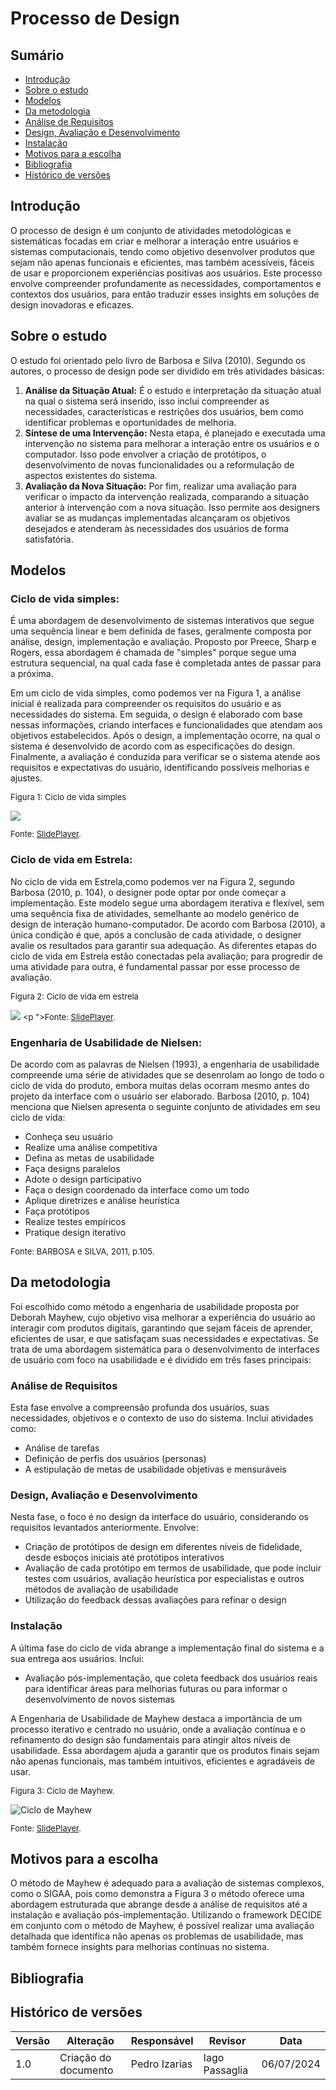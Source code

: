 # Processo de Design

## Sumário 
* [Introdução](#Introdução)
* [Sobre o estudo](#Sobre-o-estudo)
* [Modelos](#Modelos)
* [Da metodologia](#Da-metodologia)
* [Análise de Requisitos](#Análise-de-Requisitos)
* [Design, Avaliação e Desenvolvimento](#Design-Avaliação-e-Desenvolvimento)
* [Instalação](#Instalação)
* [Motivos para a escolha](#Motivos-para-a-escolha) 
* [Bibliografia](#Bibliografia)
* [Histórico de versões](#Histórico-de-versões)

## Introdução

O processo de design é um conjunto de atividades metodológicas e sistemáticas focadas em criar e melhorar a interação entre usuários e sistemas computacionais, tendo como objetivo desenvolver produtos que sejam não apenas funcionais e eficientes, mas também acessíveis, fáceis de usar e proporcionem experiências positivas aos usuários. Este processo envolve compreender profundamente as necessidades, comportamentos e contextos dos usuários, para então traduzir esses insights em soluções de design inovadoras e eficazes.

## Sobre o estudo

O estudo foi orientado pelo livro de Barbosa e Silva (2010). Segundo os autores, o processo de design pode ser dividido em três atividades básicas:

1. **Análise da Situação Atual:** É o estudo e interpretação da situação atual na qual o sistema será inserido, isso inclui compreender as necessidades, características e restrições dos usuários, bem como identificar problemas e oportunidades de melhoria.
2. **Síntese de uma Intervenção:** Nesta etapa, é planejado e executada uma intervenção no sistema para melhorar a interação entre os usuários e o computador. Isso pode envolver a criação de protótipos, o desenvolvimento de novas funcionalidades ou a reformulação de aspectos existentes do sistema.
3. **Avaliação da Nova Situação:** Por fim, realizar uma avaliação para verificar o impacto da intervenção realizada, comparando a situação anterior à intervenção com a nova situação. Isso permite aos designers avaliar se as mudanças implementadas alcançaram os objetivos desejados e atenderam às necessidades dos usuários de forma satisfatória.

## Modelos

### Ciclo de vida simples:
É uma abordagem de desenvolvimento de sistemas interativos que segue uma sequência linear e bem definida de fases, geralmente composta por análise, design, implementação e avaliação. Proposto por Preece, Sharp e Rogers, essa abordagem é chamada de "simples" porque segue uma estrutura sequencial, na qual cada fase é completada antes de passar para a próxima. 

Em um ciclo de vida simples, como podemos ver na Figura 1, a análise inicial é realizada para compreender os requisitos do usuário e as necessidades do sistema. Em seguida, o design é elaborado com base nessas informações, criando interfaces e funcionalidades que atendam aos objetivos estabelecidos. Após o design, a implementação ocorre, na qual o sistema é desenvolvido de acordo com as especificações do design. Finalmente, a avaliação é conduzida para verificar se o sistema atende aos requisitos e expectativas do usuário, identificando possíveis melhorias e ajustes.

  <font size="2"><p>Figura 1: Ciclo de vida simples</p></font>
  <img src="https://raw.githubusercontent.com/Interacao-Humano-Computador/2024.1-SIGAA/main/assets/Simples.png">
  <font size="2"><p>Fonte: [SlidePlayer](https://slideplayer.com.br/slide/13462698/).</p></font>

### Ciclo de vida em Estrela:
No ciclo de vida em Estrela,como podemos ver na Figura 2, segundo Barbosa (2010, p. 104), o designer pode optar por onde começar a implementação. 
Este modelo segue uma abordagem iterativa e flexível, sem uma sequência fixa de atividades, semelhante ao modelo genérico de design de interação humano-computador. De acordo com Barbosa (2010), a única condição é que, após a conclusão de cada atividade, o designer avalie os resultados para garantir sua adequação. As diferentes etapas do ciclo de vida em Estrela estão conectadas pela avaliação; para progredir de uma atividade para outra, é fundamental passar por esse processo de avaliação.


  <font size="2"><p>Figura 2: Ciclo de vida em estrela</p></font>
  <img src="https://raw.githubusercontent.com/Interacao-Humano-Computador/2024.1-SIGAA/main/assets/Estrela.png">
  <font size="2"><p  ">Fonte: [SlidePlayer](https://slideplayer.com.br/slide/13462698/).</p></font>


### Engenharia de Usabilidade de Nielsen:
De acordo com as palavras de Nielsen (1993), a engenharia de usabilidade compreende uma série de atividades que se desenrolam ao longo de todo o ciclo de vida do produto, embora muitas delas ocorram mesmo antes do projeto da interface com o usuário ser elaborado. Barbosa (2010, p. 104) menciona que Nielsen apresenta o seguinte conjunto de atividades em seu ciclo de vida:

- Conheça seu usuário
- Realize uma análise competitiva
- Defina as metas de usabilidade
- Faça designs paralelos
- Adote o design participativo
- Faça o design coordenado da interface como um todo
- Aplique diretrizes e análise heurística
- Faça protótipos
- Realize testes empíricos
- Pratique design iterativo

<font size="2"><p>Fonte: BARBOSA e SILVA, 2011, p.105.</p></font>

## Da metodologia

Foi escolhido como método a engenharia de usabilidade proposta por Deborah Mayhew, cujo objetivo visa melhorar a experiência do usuário ao interagir com produtos digitais, garantindo que sejam fáceis de aprender, eficientes de usar, e que satisfaçam suas necessidades e expectativas. Se trata de uma abordagem sistemática para o desenvolvimento de interfaces de usuário com foco na usabilidade e é dividido em três fases principais:

### Análise de Requisitos

Esta fase envolve a compreensão profunda dos usuários, suas necessidades, objetivos e o contexto de uso do sistema. Inclui atividades como:
- Análise de tarefas
- Definição de perfis dos usuários (personas)
- A estipulação de metas de usabilidade objetivas e mensuráveis

### Design, Avaliação e Desenvolvimento

Nesta fase, o foco é no design da interface do usuário, considerando os requisitos levantados anteriormente. Envolve:
- Criação de protótipos de design em diferentes níveis de fidelidade, desde esboços iniciais até protótipos interativos
- Avaliação de cada protótipo em termos de usabilidade, que pode incluir testes com usuários, avaliação heurística por especialistas e outros métodos de avaliação de usabilidade
- Utilização do feedback dessas avaliações para refinar o design

### Instalação

A última fase do ciclo de vida abrange a implementação final do sistema e a sua entrega aos usuários. Inclui:
- Avaliação pós-implementação, que coleta feedback dos usuários reais para identificar áreas para melhorias futuras ou para informar o desenvolvimento de novos sistemas

A Engenharia de Usabilidade de Mayhew destaca a importância de um processo iterativo e centrado no usuário, onde a avaliação contínua e o refinamento do design são fundamentais para atingir altos níveis de usabilidade. Essa abordagem ajuda a garantir que os produtos finais sejam não apenas funcionais, mas também intuitivos, eficientes e agradáveis de usar.

<font size="2"><p>Figura 3: Ciclo de Mayhew.</p></font>
![Ciclo de Mayhew](https://github.com/Interacao-Humano-Computador/2024.1-SIGAA/assets/109971590/92f6c7a8-26f8-440a-81db-9957343fd000)
  <font size="2"><p>Fonte: [SlidePlayer](https://slideplayer.com.br/slide/13462698/).</p></font>

## Motivos para a escolha

O método de Mayhew é adequado para a avaliação de sistemas complexos, como o SIGAA, pois como demonstra a Figura 3 o método oferece uma abordagem estruturada que abrange desde a análise de requisitos até a instalação e avaliação pós-implementação.
Utilizando o framework DECIDE em conjunto com o método de Mayhew, é possível realizar uma avaliação detalhada que identifica não apenas os problemas de usabilidade, mas também fornece insights para melhorias contínuas no sistema.

## Bibliografia


## Histórico de versões

| Versão | Alteração                     | Responsável    | Revisor        | Data       |
|--------|-------------------------------|----------------|----------------|------------|
| 1.0    | Criação do documento          | Pedro Izarias | Iago Passaglia | 06/07/2024 |

